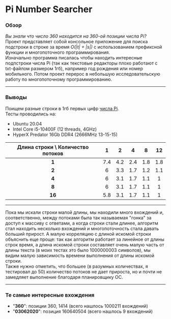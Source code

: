 # Pi Number Searcher
### Обзор
*Вы знали что число 360 находится на 360-ой позиции числа Pi?*<br>
Проект представляет собой консольное приложение для поиска подстроки в строке за время *O(|t| + |s|)* с использованием префиксной функции и многопоточного программирования.<br>
Изначально программа писалась чтобы находить интересные подпстроки числа Pi (так как текстовые редакторы плохо работают с txt-файлом размером 1гб), например год рождения или номер мобильного. Потом проект перерос в небольшую исследовательскую работу по многопоточному программированию.<br>

----------------------------------
### Выводы
Поищем разные строки в 1гб первых цифр [числа Pi](https://drive.google.com/file/d/1e6SEAWjzPRLk2fCKKECrbZJzApp0qjen/view?usp=sharing).<br>
Тесты проводились на:
- Ubuntu 20.04
- Intel Core i5-10400F (12 threads, 4GHz)
- HyperX Predator 16Gb DDR4 (2666MHz 13-15-15)

Длина строки \ Количество потоков |   1   |   2   |   4   |   8   |  12  
|             :---:               | :---: | :---: | :---: | :---: | :---:
**1** | 7.4 | 4.2 | 2.4 | 1.8 | 1.8
**2** |  6  | 3.3 | 1.7 | 1.2 | 1.1
**4** |  6  | 3.1 | 1.7 | 1.1 | 1
**8** |  6  | 3.1 | 1.7 | 1.1 | 1
**16**| 5.8 | 3.1 | 1.7 | 1.1 | 1

-----------------------------
Пока мы искали строки малой длины, мы находили много вхождений и, соответственно, между потоками была так называемая "гонка" за доступ к массиву с ответами, а когда строки стали длинее, алгоритм стал находить несколько вхождений и многопоточность стала давать б*о*льший прирост. А малую корреляцию с длиной искомой строки объяснить еще проще: так как алгоритм работает за линейное от длины строк время, а длина искомой строки составляет очень малую часть от длины текста (в моих тестах это было 1000000003 символов), мы видим малую зависимость времени выполнения от длины искомой строки.<br>
Также нужно отметить, что большее (в разумных количествах, я тестировал до 50) количество потоков не дает прироста, но и почти не замедляет выполнение благодаря планировщику ОС.

---------------------------------
### Те самые интересные вхождения
- "**360**": позиции 360, 1414 (всего нашлось 1000211 вхождений)
- "**03062020**": позиция 160640504 (всего нашлось 9 вхождений)
